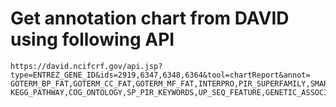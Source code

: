 # Get annotation chart from DAVID using following API
```
https://david.ncifcrf.gov/api.jsp?type=ENTREZ_GENE_ID&ids=2919,6347,6348,6364&tool=chartReport&annot=
GOTERM_BP_FAT,GOTERM_CC_FAT,GOTERM_MF_FAT,INTERPRO,PIR_SUPERFAMILY,SMART,BBID,BIOCARTA,
KEGG_PATHWAY,COG_ONTOLOGY,SP_PIR_KEYWORDS,UP_SEQ_FEATURE,GENETIC_ASSOCIATION_DB_DISEASE,OMIM_DISEASE
```